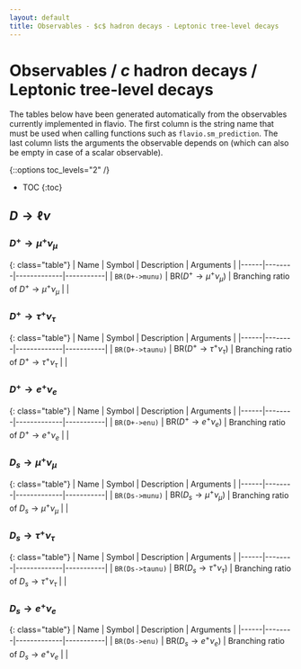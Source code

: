 ```yaml
---
layout: default
title: Observables - $c$ hadron decays - Leptonic tree-level decays
---
```


# Observables / $c$ hadron decays / Leptonic tree-level decays



The tables below have been generated automatically from the observables currently
implemented in flavio. The first column is the string name that must  be used
when calling functions such as `flavio.sm_prediction`. The last column lists
the arguments the observable depends on (which can also be empty in case of
a scalar observable).



{::options toc_levels="2" /}

* TOC
{:toc}

## $D\to \ell\nu$

### $D^+\to \mu^+\nu_\mu$

{: class="table"}
| Name | Symbol | Description | Arguments |
|------|--------|-------------|-----------|
| `BR(D+->munu)` | $\text{BR}(D^+\to \mu^+\nu_\mu)$ | Branching ratio of $D^+\to \mu^+\nu_\mu$ |  |


### $D^+\to \tau^+\nu_\tau$

{: class="table"}
| Name | Symbol | Description | Arguments |
|------|--------|-------------|-----------|
| `BR(D+->taunu)` | $\text{BR}(D^+\to \tau^+\nu_\tau)$ | Branching ratio of $D^+\to \tau^+\nu_\tau$ |  |


### $D^+\to e^+\nu_e$

{: class="table"}
| Name | Symbol | Description | Arguments |
|------|--------|-------------|-----------|
| `BR(D+->enu)` | $\text{BR}(D^+\to e^+\nu_e)$ | Branching ratio of $D^+\to e^+\nu_e$ |  |


### $D_s\to \mu^+\nu_\mu$

{: class="table"}
| Name | Symbol | Description | Arguments |
|------|--------|-------------|-----------|
| `BR(Ds->munu)` | $\text{BR}(D_s\to \mu^+\nu_\mu)$ | Branching ratio of $D_s\to \mu^+\nu_\mu$ |  |


### $D_s\to \tau^+\nu_\tau$

{: class="table"}
| Name | Symbol | Description | Arguments |
|------|--------|-------------|-----------|
| `BR(Ds->taunu)` | $\text{BR}(D_s\to \tau^+\nu_\tau)$ | Branching ratio of $D_s\to \tau^+\nu_\tau$ |  |


### $D_s\to e^+\nu_e$

{: class="table"}
| Name | Symbol | Description | Arguments |
|------|--------|-------------|-----------|
| `BR(Ds->enu)` | $\text{BR}(D_s\to e^+\nu_e)$ | Branching ratio of $D_s\to e^+\nu_e$ |  |



